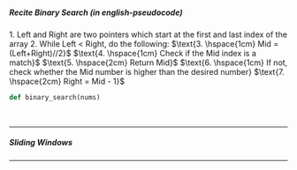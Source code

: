 
##### Recite Binary Search (in english-pseudocode)

$\text{1. Left and Right are two pointers which start at the first and last index of the array}$
$\text{2. While Left < Right, do the following:}$
$\text{3. \hspace{1cm} Mid = (Left+Right)//2}$
$\text{4. \hspace{1cm} Check if the Mid index is a match}$
$\text{5. \hspace{2cm} Return Mid}$
$\text{6. \hspace{1cm} If not, check whether the Mid number is higher than the desired number}
$\text{7. \hspace{2cm} Right = Mid - 1}$

```python
def binary_search(nums)
```
<br>

---

##### Sliding Windows



---
